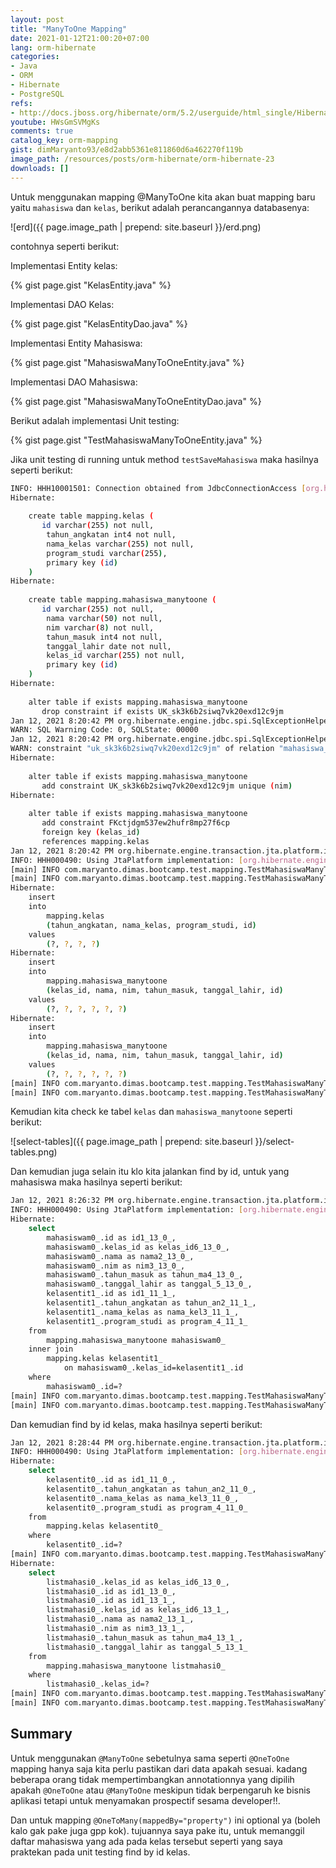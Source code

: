 ```yaml
---
layout: post
title: "ManyToOne Mapping"
date: 2021-01-12T21:00:20+07:00
lang: orm-hibernate
categories:
- Java
- ORM
- Hibernate
- PostgreSQL
refs: 
- http://docs.jboss.org/hibernate/orm/5.2/userguide/html_single/Hibernate_User_Guide.html
youtube: HWsGmSVMgKs
comments: true
catalog_key: orm-mapping
gist: dimMaryanto93/e8d2abb5361e811860d6a462270f119b
image_path: /resources/posts/orm-hibernate/orm-hibernate-23
downloads: []
---
```


Untuk menggunakan mapping @ManyToOne kita akan buat mapping baru yaitu `mahasiswa` dan `kelas`, berikut adalah perancangannya databasenya:

![erd]({{ page.image_path | prepend: site.baseurl }}/erd.png)

contohnya seperti berikut:

Implementasi Entity kelas:

{% gist page.gist "KelasEntity.java" %}

Implementasi DAO Kelas:

{% gist page.gist "KelasEntityDao.java" %}

Implementasi Entity Mahasiswa:

{% gist page.gist "MahasiswaManyToOneEntity.java" %}

Implementasi DAO Mahasiswa:

{% gist page.gist "MahasiswaManyToOneEntityDao.java" %}

Berikut adalah implementasi Unit testing:

{% gist page.gist "TestMahasiswaManyToOneEntity.java" %}

Jika unit testing di running untuk method `testSaveMahasiswa` maka hasilnya seperti berikut:

```bash
INFO: HHH10001501: Connection obtained from JdbcConnectionAccess [org.hibernate.engine.jdbc.env.internal.JdbcEnvironmentInitiator$ConnectionProviderJdbcConnectionAccess@553d2579] for (non-JTA) DDL execution was not in auto-commit mode; the Connection 'local transaction' will be committed and the Connection will be set into auto-commit mode.
Hibernate: 
    
    create table mapping.kelas (
       id varchar(255) not null,
        tahun_angkatan int4 not null,
        nama_kelas varchar(255) not null,
        program_studi varchar(255),
        primary key (id)
    )
Hibernate: 
    
    create table mapping.mahasiswa_manytoone (
       id varchar(255) not null,
        nama varchar(50) not null,
        nim varchar(8) not null,
        tahun_masuk int4 not null,
        tanggal_lahir date not null,
        kelas_id varchar(255) not null,
        primary key (id)
    )
Hibernate: 
    
    alter table if exists mapping.mahasiswa_manytoone 
       drop constraint if exists UK_sk3k6b2siwq7vk20exd12c9jm
Jan 12, 2021 8:20:42 PM org.hibernate.engine.jdbc.spi.SqlExceptionHelper$StandardWarningHandler logWarning
WARN: SQL Warning Code: 0, SQLState: 00000
Jan 12, 2021 8:20:42 PM org.hibernate.engine.jdbc.spi.SqlExceptionHelper$StandardWarningHandler logWarning
WARN: constraint "uk_sk3k6b2siwq7vk20exd12c9jm" of relation "mahasiswa_manytoone" does not exist, skipping
Hibernate: 
    
    alter table if exists mapping.mahasiswa_manytoone 
       add constraint UK_sk3k6b2siwq7vk20exd12c9jm unique (nim)
Hibernate: 
    
    alter table if exists mapping.mahasiswa_manytoone 
       add constraint FKctjdgm537ew2hufr8mp27f6cp 
       foreign key (kelas_id) 
       references mapping.kelas
Jan 12, 2021 8:20:42 PM org.hibernate.engine.transaction.jta.platform.internal.JtaPlatformInitiator initiateService
INFO: HHH000490: Using JtaPlatform implementation: [org.hibernate.engine.transaction.jta.platform.internal.NoJtaPlatform]
[main] INFO com.maryanto.dimas.bootcamp.test.mapping.TestMahasiswaManyToOneEntity - mahasiswa baru: MahasiswaManyToOneEntity(id=a36b7e84-c41a-4ff0-a693-f0053d7d31c9, nim=10512148, nama=Dimas Maryanto, tanggalLahir=1993-03-01, tahunMasuk=2012, kelas=KelasEntity(id=5f5e61ea-a46c-4ffe-b05a-8831232b29af, nama=IS-01, angkatan=2011, programStudi=Informatika, listMahasiswa=null))
[main] INFO com.maryanto.dimas.bootcamp.test.mapping.TestMahasiswaManyToOneEntity - mahasiswa baru: MahasiswaManyToOneEntity(id=884a8d4c-f74d-498c-8174-89da28d7caa1, nim=10512150, nama=Muhamad Yusuf, tanggalLahir=1992-01-01, tahunMasuk=2012, kelas=KelasEntity(id=5f5e61ea-a46c-4ffe-b05a-8831232b29af, nama=IS-01, angkatan=2011, programStudi=Informatika, listMahasiswa=null))
Hibernate: 
    insert 
    into
        mapping.kelas
        (tahun_angkatan, nama_kelas, program_studi, id) 
    values
        (?, ?, ?, ?)
Hibernate: 
    insert 
    into
        mapping.mahasiswa_manytoone
        (kelas_id, nama, nim, tahun_masuk, tanggal_lahir, id) 
    values
        (?, ?, ?, ?, ?, ?)
Hibernate: 
    insert 
    into
        mapping.mahasiswa_manytoone
        (kelas_id, nama, nim, tahun_masuk, tanggal_lahir, id) 
    values
        (?, ?, ?, ?, ?, ?)
[main] INFO com.maryanto.dimas.bootcamp.test.mapping.TestMahasiswaManyToOneEntity - destroy hibernate session!
[main] INFO com.maryanto.dimas.bootcamp.test.mapping.TestMahasiswaManyToOneEntity - init hibernate session
```

Kemudian kita check ke tabel `kelas` dan `mahasiswa_manytoone` seperti berikut:

![select-tables]({{ page.image_path | prepend: site.baseurl }}/select-tables.png)

Dan kemudian juga selain itu klo kita jalankan find by id, untuk yang mahasiswa maka hasilnya seperti berikut:

```bash
Jan 12, 2021 8:26:32 PM org.hibernate.engine.transaction.jta.platform.internal.JtaPlatformInitiator initiateService
INFO: HHH000490: Using JtaPlatform implementation: [org.hibernate.engine.transaction.jta.platform.internal.NoJtaPlatform]
Hibernate: 
    select
        mahasiswam0_.id as id1_13_0_,
        mahasiswam0_.kelas_id as kelas_id6_13_0_,
        mahasiswam0_.nama as nama2_13_0_,
        mahasiswam0_.nim as nim3_13_0_,
        mahasiswam0_.tahun_masuk as tahun_ma4_13_0_,
        mahasiswam0_.tanggal_lahir as tanggal_5_13_0_,
        kelasentit1_.id as id1_11_1_,
        kelasentit1_.tahun_angkatan as tahun_an2_11_1_,
        kelasentit1_.nama_kelas as nama_kel3_11_1_,
        kelasentit1_.program_studi as program_4_11_1_ 
    from
        mapping.mahasiswa_manytoone mahasiswam0_ 
    inner join
        mapping.kelas kelasentit1_ 
            on mahasiswam0_.kelas_id=kelasentit1_.id 
    where
        mahasiswam0_.id=?
[main] INFO com.maryanto.dimas.bootcamp.test.mapping.TestMahasiswaManyToOneEntity - mahasiswa: MahasiswaManyToOneEntity(id=a36b7e84-c41a-4ff0-a693-f0053d7d31c9, nim=10512148, nama=Dimas Maryanto, tanggalLahir=1993-03-01, tahunMasuk=2012, kelas=KelasEntity(id=5f5e61ea-a46c-4ffe-b05a-8831232b29af, nama=IS-01, angkatan=2011, programStudi=Informatika))
[main] INFO com.maryanto.dimas.bootcamp.test.mapping.TestMahasiswaManyToOneEntity - destroy hibernate session!
```

Dan kemudian find by id kelas, maka hasilnya seperti berikut:

```bash
Jan 12, 2021 8:28:44 PM org.hibernate.engine.transaction.jta.platform.internal.JtaPlatformInitiator initiateService
INFO: HHH000490: Using JtaPlatform implementation: [org.hibernate.engine.transaction.jta.platform.internal.NoJtaPlatform]
Hibernate: 
    select
        kelasentit0_.id as id1_11_0_,
        kelasentit0_.tahun_angkatan as tahun_an2_11_0_,
        kelasentit0_.nama_kelas as nama_kel3_11_0_,
        kelasentit0_.program_studi as program_4_11_0_ 
    from
        mapping.kelas kelasentit0_ 
    where
        kelasentit0_.id=?
[main] INFO com.maryanto.dimas.bootcamp.test.mapping.TestMahasiswaManyToOneEntity - kelas: KelasEntity(id=5f5e61ea-a46c-4ffe-b05a-8831232b29af, nama=IS-01, angkatan=2011, programStudi=Informatika)
Hibernate: 
    select
        listmahasi0_.kelas_id as kelas_id6_13_0_,
        listmahasi0_.id as id1_13_0_,
        listmahasi0_.id as id1_13_1_,
        listmahasi0_.kelas_id as kelas_id6_13_1_,
        listmahasi0_.nama as nama2_13_1_,
        listmahasi0_.nim as nim3_13_1_,
        listmahasi0_.tahun_masuk as tahun_ma4_13_1_,
        listmahasi0_.tanggal_lahir as tanggal_5_13_1_ 
    from
        mapping.mahasiswa_manytoone listmahasi0_ 
    where
        listmahasi0_.kelas_id=?
[main] INFO com.maryanto.dimas.bootcamp.test.mapping.TestMahasiswaManyToOneEntity - list mahasiswa: [MahasiswaManyToOneEntity(id=a36b7e84-c41a-4ff0-a693-f0053d7d31c9, nim=10512148, nama=Dimas Maryanto, tanggalLahir=1993-03-01, tahunMasuk=2012, kelas=KelasEntity(id=5f5e61ea-a46c-4ffe-b05a-8831232b29af, nama=IS-01, angkatan=2011, programStudi=Informatika)), MahasiswaManyToOneEntity(id=884a8d4c-f74d-498c-8174-89da28d7caa1, nim=10512150, nama=Muhamad Yusuf, tanggalLahir=1992-01-01, tahunMasuk=2012, kelas=KelasEntity(id=5f5e61ea-a46c-4ffe-b05a-8831232b29af, nama=IS-01, angkatan=2011, programStudi=Informatika))]
[main] INFO com.maryanto.dimas.bootcamp.test.mapping.TestMahasiswaManyToOneEntity - destroy hibernate session!
```

## Summary 

Untuk menggunakan `@ManyToOne` sebetulnya sama seperti `@OneToOne` mapping hanya saja kita perlu pastikan dari data apakah sesuai. kadang beberapa orang tidak mempertimbangkan annotationnya yang dipilih apakah `@OneToOne` atau `@ManyToOne` meskipun tidak berpengaruh ke bisnis aplikasi tetapi untuk menyamakan prospectif sesama developer!!.

Dan untuk mapping `@OneToMany(mappedBy="property")` ini optional ya (boleh kalo gak pake juga gpp kok). tujuannya saya pake itu, untuk memanggil daftar mahasiswa yang ada pada kelas tersebut seperti yang saya praktekan pada unit testing find by id kelas.